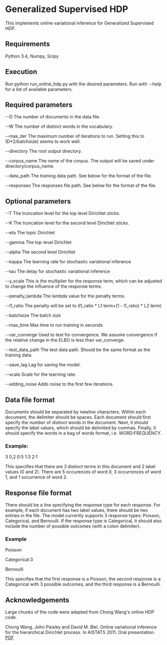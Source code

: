 # Generalized Supervised HDP
This implements online variational inference for Generalized Supervised HDP.

## Requirements
Python 3.4, Numpy, Scipy

## Execution
Run python run_online_hdp.py with the desired parameters. Run with
--help for a list of available parameters.

## Required parameters
--D The number of documents in the data file. 

--W The number of distinct words in the vocabulary.

--max_iter The maximum number of iterations to run. Setting this to
(D*2/batchsize) seems to work well.

--directory The root output directory.

--corpus_name  The name of the corpus. The output will be saved under
directory/corpus_name.

--data_path The training data path. See below for the format of the
file.

--responses The responses file path. See below for the format of the file.

## Optional parameters
--T The truncation level for the top level Dirichlet sticks.

--K The truncation level for the second level Dirichlet sticks.

--eta The topic Dirichlet

--gamma The top-level Dirichlet

--alpha The second level Dirichlet

--kappa The learning rate for stochastic variational inference

--tau The delay for stochastic variational inference

--y_scale This is the multiplier for the response term, which can be
adjusted to change the influence of the response terms.

--penalty_lambda The lambda value for the penalty terms.

--l1_ratio The penalty will be set to (l1_ratio * L1 term+(1 -
  l1_ratio) * L2 term)

--batchsize The batch size

--max_time Max time to run training in seconds

--var_converge Used to test for convergence. We assume convergence if
the relative change in the ELBO is less than var_converge.

--test_data_path The test data path. Should be the same format as the
training data.

--save_lag Lag for saving the model.

--scale Scale for the learning rate.

--adding_noise Adds noise to the first few iterations.

## Data file format
Documents should be separated by newline characters. Within each
document, the delimiter should be spaces. Each document should first
specify the number of distinct words in the document. Next, it should
specify the label values, which should be delimited by
commas. Finally, it should specify the words in a bag of words format,
i.e. WORD:FREQUENCY.

### Example:
3 0,2 0:5 1:3 2:1

This specifies that there are 3 distinct terms in this document and 2
label values (0 and 2). There are 5 occurences of word 0, 3
occurrences of word 1, and 1 occurrence of word 2.

## Response file format
There should be a line specifying the response type for each
response. For example, if each document has two label values, there
should be two entries in the file. The model currently supports 3
response types: Poisson, Categorical, and Bernoulli. If the response
type is Categorical, it should also include the number of possible
outcomes (with a colon delimiter).

### Example
Poisson

Categorical:3

Bernoulli

This specifies that the first response is a Poisson, the second
response is a Categorical with 3 possible outcomes, and the third
response is a Bernoulli.

## Acknowledgements
Large chunks of the code were adapted from Chong Wang's online HDP
code.

Chong Wang, John Paisley and David M. Blei. Online variational
inference for the hierarchical Dirichlet process. In
AISTATS 2011. Oral presentation. [PDF](http://www.cs.princeton.edu/~chongw/papers/WangPaisleyBlei2011.pdf)
